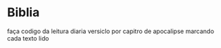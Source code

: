 # Biblia
faça codigo da leitura diaria versiclo por capitro de apocalipse marcando cada texto lido 

